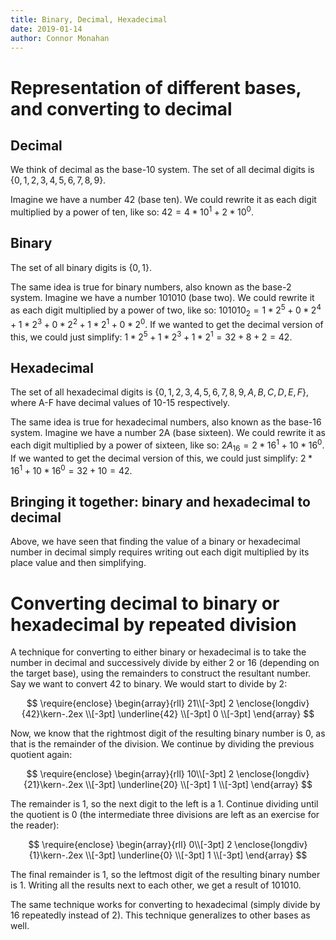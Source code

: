 ```yaml
---
title: Binary, Decimal, Hexadecimal
date: 2019-01-14
author: Connor Monahan
---
```


# Representation of different bases, and converting to decimal

## Decimal

We think of decimal as the base-10 system. The set of all decimal digits is $\{0,1,2,3,4,5,6,7,8,9\}$.

Imagine we have a number 42 (base ten). We could rewrite it as each digit multiplied by a power of ten, like so: $42 = 4 * 10^1 + 2 * 10^0$.

## Binary

The set of all binary digits is $\{0,1\}$.

The same idea is true for binary numbers, also known as the base-2 system. Imagine we have a number 101010 (base two). We could rewrite it as each digit multiplied by a power of two, like so: $101010_2 = 1 * 2^5 + 0 * 2^4 + 1 * 2^3 + 0 * 2^2 + 1 * 2^1 + 0 * 2^0$. If we wanted to get the decimal version of this, we could just simplify: $1 * 2^5 + 1 * 2^3 + 1 * 2^1 = 32 + 8 + 2=42$.

## Hexadecimal

The set of all hexadecimal digits is $\{0,1,2,3,4,5,6,7,8,9,A,B,C,D,E,F\}$, where A-F have decimal values of 10-15 respectively.

The same idea is true for hexadecimal numbers, also known as the base-16 system. Imagine we have a number 2A (base sixteen). We could rewrite it as each digit multiplied by a power of sixteen, like so: $2A_{16} = 2 * 16^1 + 10 * 16^0$. If we wanted to get the decimal version of this, we could just simplify: $2 * 16^1 + 10 * 16^0 = 32 + 10 = 42$.


## Bringing it together: binary and hexadecimal to decimal

Above, we have seen that finding the value of a binary or hexadecimal number in decimal simply requires writing out each digit multiplied by its place value and then simplifying.

# Converting decimal to binary or hexadecimal by repeated division

A technique for converting to either binary or hexadecimal is to take the number in decimal and successively divide by either 2 or 16 (depending on the target base), using the remainders to construct the resultant number. Say we want to convert 42 to binary. We would start to divide by 2:

<!-- thanks https://stackoverflow.com/questions/22867785 --->
$$
\require{enclose}
\begin{array}{rll}
    21\\[-3pt]
   2 \enclose{longdiv}{42}\kern-.2ex \\[-3pt]
      \underline{42}  \\[-3pt]
      0 \\[-3pt]
  \end{array}
$$

Now, we know that the rightmost digit of the resulting binary number is 0, as that is the remainder of the division. We continue by dividing the previous quotient again:

$$
\require{enclose}
\begin{array}{rll}
    10\\[-3pt]
   2 \enclose{longdiv}{21}\kern-.2ex \\[-3pt]
      \underline{20}  \\[-3pt]
      1 \\[-3pt]
  \end{array}
$$

The remainder is 1, so the next digit to the left is a 1. Continue dividing until the quotient is 0 (the intermediate three divisions are left as an exercise for the reader):

$$
\require{enclose}
\begin{array}{rll}
    0\\[-3pt]
   2 \enclose{longdiv}{1}\kern-.2ex \\[-3pt]
      \underline{0}  \\[-3pt]
      1 \\[-3pt]
  \end{array}
$$

The final remainder is 1, so the leftmost digit of the resulting binary number is 1. Writing all the results next to each other, we get a result of 101010.

The same technique works for converting to hexadecimal (simply divide by 16 repeatedly instead of 2). This technique generalizes to other bases as well.
